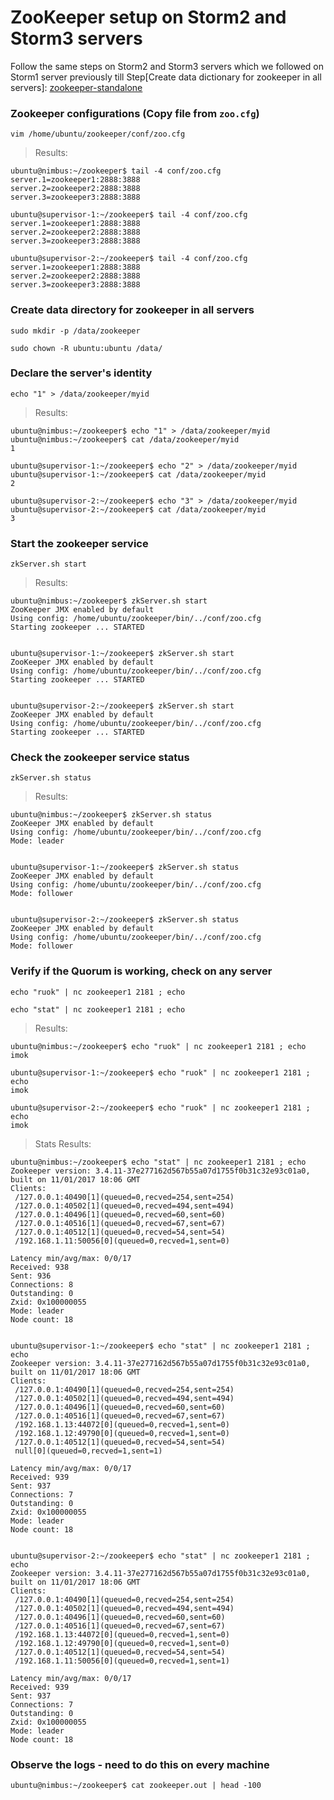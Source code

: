 # ZooKeeper setup on Storm2 and Storm3 servers
Follow the same steps on Storm2 and Storm3 servers which we followed on Storm1 server previously till Step[Create data dictionary for zookeeper in all servers]: [zookeeper-standalone](1-zookeeper-standalone.md)

### Zookeeper configurations (Copy file from `zoo.cfg`)
`vim /home/ubuntu/zookeeper/conf/zoo.cfg`

> Results:
```
ubuntu@nimbus:~/zookeeper$ tail -4 conf/zoo.cfg
server.1=zookeeper1:2888:3888
server.2=zookeeper2:2888:3888
server.3=zookeeper3:2888:3888

ubuntu@supervisor-1:~/zookeeper$ tail -4 conf/zoo.cfg
server.1=zookeeper1:2888:3888
server.2=zookeeper2:2888:3888
server.3=zookeeper3:2888:3888

ubuntu@supervisor-2:~/zookeeper$ tail -4 conf/zoo.cfg
server.1=zookeeper1:2888:3888
server.2=zookeeper2:2888:3888
server.3=zookeeper3:2888:3888
```


### Create data directory for zookeeper in all servers
`sudo mkdir -p /data/zookeeper`

`sudo chown -R ubuntu:ubuntu /data/`

### Declare the server's identity
`echo "1" > /data/zookeeper/myid`

> Results:
```
ubuntu@nimbus:~/zookeeper$ echo "1" > /data/zookeeper/myid
ubuntu@nimbus:~/zookeeper$ cat /data/zookeeper/myid
1

ubuntu@supervisor-1:~/zookeeper$ echo "2" > /data/zookeeper/myid
ubuntu@supervisor-1:~/zookeeper$ cat /data/zookeeper/myid
2

ubuntu@supervisor-2:~/zookeeper$ echo "3" > /data/zookeeper/myid
ubuntu@supervisor-2:~/zookeeper$ cat /data/zookeeper/myid
3
```


### Start the zookeeper service
`zkServer.sh start`

> Results:
```
ubuntu@nimbus:~/zookeeper$ zkServer.sh start
ZooKeeper JMX enabled by default
Using config: /home/ubuntu/zookeeper/bin/../conf/zoo.cfg
Starting zookeeper ... STARTED


ubuntu@supervisor-1:~/zookeeper$ zkServer.sh start
ZooKeeper JMX enabled by default
Using config: /home/ubuntu/zookeeper/bin/../conf/zoo.cfg
Starting zookeeper ... STARTED


ubuntu@supervisor-2:~/zookeeper$ zkServer.sh start
ZooKeeper JMX enabled by default
Using config: /home/ubuntu/zookeeper/bin/../conf/zoo.cfg
Starting zookeeper ... STARTED
```


### Check the zookeeper service status
`zkServer.sh status`

> Results:
```
ubuntu@nimbus:~/zookeeper$ zkServer.sh status
ZooKeeper JMX enabled by default
Using config: /home/ubuntu/zookeeper/bin/../conf/zoo.cfg
Mode: leader


ubuntu@supervisor-1:~/zookeeper$ zkServer.sh status
ZooKeeper JMX enabled by default
Using config: /home/ubuntu/zookeeper/bin/../conf/zoo.cfg
Mode: follower


ubuntu@supervisor-2:~/zookeeper$ zkServer.sh status
ZooKeeper JMX enabled by default
Using config: /home/ubuntu/zookeeper/bin/../conf/zoo.cfg
Mode: follower
```


### Verify if the Quorum is working, check on any server
`echo "ruok" | nc zookeeper1 2181 ; echo`

`echo "stat" | nc zookeeper1 2181 ; echo`

> Results:
```
ubuntu@nimbus:~/zookeeper$ echo "ruok" | nc zookeeper1 2181 ; echo
imok

ubuntu@supervisor-1:~/zookeeper$ echo "ruok" | nc zookeeper1 2181 ; echo
imok

ubuntu@supervisor-2:~/zookeeper$ echo "ruok" | nc zookeeper1 2181 ; echo
imok
```

> Stats Results:
```
ubuntu@nimbus:~/zookeeper$ echo "stat" | nc zookeeper1 2181 ; echo
Zookeeper version: 3.4.11-37e277162d567b55a07d1755f0b31c32e93c01a0, built on 11/01/2017 18:06 GMT
Clients:
 /127.0.0.1:40490[1](queued=0,recved=254,sent=254)
 /127.0.0.1:40502[1](queued=0,recved=494,sent=494)
 /127.0.0.1:40496[1](queued=0,recved=60,sent=60)
 /127.0.0.1:40516[1](queued=0,recved=67,sent=67)
 /127.0.0.1:40512[1](queued=0,recved=54,sent=54)
 /192.168.1.11:50056[0](queued=0,recved=1,sent=0)

Latency min/avg/max: 0/0/17
Received: 938
Sent: 936
Connections: 8
Outstanding: 0
Zxid: 0x100000055
Mode: leader
Node count: 18


ubuntu@supervisor-1:~/zookeeper$ echo "stat" | nc zookeeper1 2181 ; echo
Zookeeper version: 3.4.11-37e277162d567b55a07d1755f0b31c32e93c01a0, built on 11/01/2017 18:06 GMT
Clients:
 /127.0.0.1:40490[1](queued=0,recved=254,sent=254)
 /127.0.0.1:40502[1](queued=0,recved=494,sent=494)
 /127.0.0.1:40496[1](queued=0,recved=60,sent=60)
 /127.0.0.1:40516[1](queued=0,recved=67,sent=67)
 /192.168.1.13:44072[0](queued=0,recved=1,sent=0)
 /192.168.1.12:49790[0](queued=0,recved=1,sent=0)
 /127.0.0.1:40512[1](queued=0,recved=54,sent=54)
 null[0](queued=0,recved=1,sent=1)

Latency min/avg/max: 0/0/17
Received: 939
Sent: 937
Connections: 7
Outstanding: 0
Zxid: 0x100000055
Mode: leader
Node count: 18


ubuntu@supervisor-2:~/zookeeper$ echo "stat" | nc zookeeper1 2181 ; echo
Zookeeper version: 3.4.11-37e277162d567b55a07d1755f0b31c32e93c01a0, built on 11/01/2017 18:06 GMT
Clients:
 /127.0.0.1:40490[1](queued=0,recved=254,sent=254)
 /127.0.0.1:40502[1](queued=0,recved=494,sent=494)
 /127.0.0.1:40496[1](queued=0,recved=60,sent=60)
 /127.0.0.1:40516[1](queued=0,recved=67,sent=67)
 /192.168.1.13:44072[0](queued=0,recved=1,sent=0)
 /192.168.1.12:49790[0](queued=0,recved=1,sent=0)
 /127.0.0.1:40512[1](queued=0,recved=54,sent=54)
 /192.168.1.11:50056[0](queued=0,recved=1,sent=1)

Latency min/avg/max: 0/0/17
Received: 939
Sent: 937
Connections: 7
Outstanding: 0
Zxid: 0x100000055
Mode: leader
Node count: 18
```

### Observe the logs - need to do this on every machine
```
ubuntu@nimbus:~/zookeeper$ cat zookeeper.out | head -100
```
